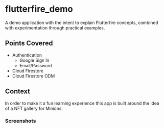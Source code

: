 # flutterfire_demo

A demo application with the intent to explain Flutterfire concepts, combined with experimentation through practical examples.


## Points Covered
- Authentication
  - Google Sign In
  - Email/Password
- Cloud Firestore
- Cloud Firestore ODM

## Context

In order to make it a fun learning experience this app is built around the idea of a NFT gallery for Minions.

### Screenshots


